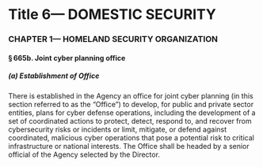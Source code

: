 
# Title 6— DOMESTIC SECURITY
### CHAPTER 1— HOMELAND SECURITY ORGANIZATION
#### § 665b. Joint cyber planning office
##### (a) Establishment of Office

There is established in the Agency an office for joint cyber planning (in this section referred to as the “Office”) to develop, for public and private sector entities, plans for cyber defense operations, including the development of a set of coordinated actions to protect, detect, respond to, and recover from cybersecurity risks or incidents or limit, mitigate, or defend against coordinated, malicious cyber operations that pose a potential risk to critical infrastructure or national interests. The Office shall be headed by a senior official of the Agency selected by the Director.
